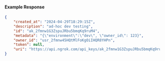 <!-- Code generated for API Clients. DO NOT EDIT. -->

#### Example Response

```json
{
	"created_at": "2024-04-29T18:29:15Z",
	"description": "ad-hoc dev testing",
	"id": "ak_2fmnw1G3ZspuJRbu5bmqKq9ruM4",
	"metadata": "{\"environment\":\"dev\", \"owner_id\": 123}",
	"owner_id": "usr_2fmnw45HQtMlFoKgOiIHQR8YHPn",
	"token": null,
	"uri": "https://api.ngrok.com/api_keys/ak_2fmnw1G3ZspuJRbu5bmqKq9ruM4"
}
```
